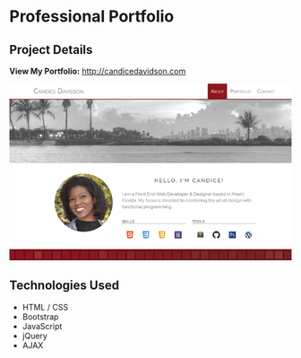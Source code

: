 # Professional Portfolio
  
## Project Details

**View My Portfolio:** http://candicedavidson.com

![Web Developer Portfolio](/images/portfolio.png)

## Technologies Used

* HTML / CSS
* Bootstrap
* JavaScript
* jQuery
* AJAX
